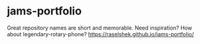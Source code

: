 # jams-portfolio
Great repository names are short and memorable. Need inspiration? How about legendary-rotary-phone?
https://raselshek.github.io/jams-portfolio/
